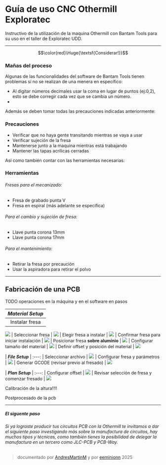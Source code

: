 # Guía de uso CNC Othermill Exploratec
Instructivo de la utilización de la maquina Othermill con Bantam Tools para su uso en el taller de Exploratec UDD.

----

$$\color{red}\Huge{\textsf{Considerar!}}$$

### Mañas del proceso

Algunas de las funcionalidades del software de Bantam Tools tienen problemas si no se realizan de una menera en específico:

- Al digitar números decimales usar la coma en lugar de puntos (ej:0,2), esto se debe corregir cada vez que se cambia un número.
- 

Además se deben tomar todas las precauciones indicadas anteriormente:

### Precauciones

- Verificar que no haya gente transitando mientras se vaya a usar
- Verificar sujeción de la fresa 
- Mantenerse junto a la maquina mientras está trabajando
- Mantener las tapas acrílicas cerradas

Así como también contar con las herramientas necesarias:
### Herramientas

###### Fresas para el mecanizado:
- Fresa de grabado punta V 
- Fresa en espiral
(más adelante se especifica)

###### Para el cambio y sujeción de fresa:
- Llave punta corona 13mm
- Llave punta corona 17mm

###### Para el mantenimiento:
- Retirar la fresa por precaución
- Usar la aspiradora para retirar el polvo

----

## Fabricación de una PCB

TODO operaciones en la máquina y en el software en pasos

| ***Material Setup*** |
|:---:|
| Instalar fresa |
![](img/paso2.png)
| Seleccionar fresa |
![](img/paso1.png)
| Elegir fresa a instalar |
![](img/paso3.png)
| Confirmar fresa para iniciar instalación |
![](img/paso4.png)
| Posicionar fresa **sobre aluminio** |
![](img/paso5.png)
| Configurar tamaño del material |
![](img/paso6.png)
| Definir offset y posición del material |
![](img/paso7.png)


| ***File Setup*** |
:---:
| Seleccionar archivo |
![](img/paso8.png)
| Configurar fresa y parámetros |
![](img/paso9.png)
| Generar GCODE (revisar previo al fresado) |
![](img/paso10.png)

| ***Plan Setup*** |
:---:
| Configurar offset |
![](img/paso11.png)
| Revisar selección de fresa y comenzar fresado |
![](img/paso12.png)

Calibración de la altura!!!!

Postprocesado de la pcb

---

##### El siguente paso
###### Si ya lograste producir tus circuitos PCB con la Othermill te invitamos a dar el siguiente paso investigando más sobre la manufactura de circuitos, hay muchos tipos y técnicas, como también tienes la posibilidad de delegar la manufactura en un tercero como JLC-PCB y PCB-Way.

>documentado por [AndresMartinM](https://github.com/AndresMartinM) y por [eeminionn](https://github.com/eeminionn) 2025